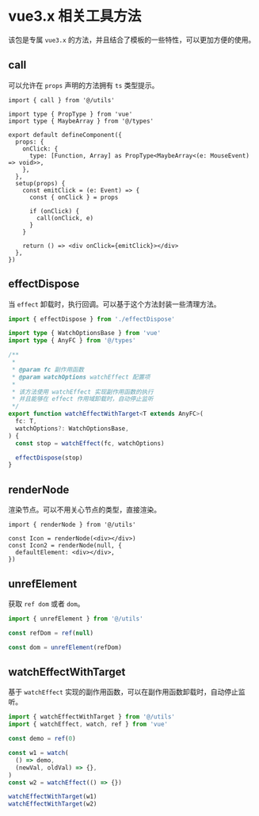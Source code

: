 # vue3.x 相关工具方法

该包是专属 `vue3.x` 的方法，并且结合了模板的一些特性，可以更加方便的使用。

## call

可以允许在 `props` 声明的方法拥有 `ts` 类型提示。

```tsx
import { call } from '@/utils'

import type { PropType } from 'vue'
import type { MaybeArray } from '@/types'

export default defineComponent({
  props: {
    onClick: {
      type: [Function, Array] as PropType<MaybeArray<(e: MouseEvent) => void>>,
    },
  },
  setup(props) {
    const emitClick = (e: Event) => {
      const { onClick } = props

      if (onClick) {
        call(onClick, e)
      }
    }

    return () => <div onClick={emitClick}></div>
  },
})
```

## effectDispose

当 `effect` 卸载时，执行回调。可以基于这个方法封装一些清理方法。

```ts
import { effectDispose } from './effectDispose'

import type { WatchOptionsBase } from 'vue'
import type { AnyFC } from '@/types'

/**
 *
 * @param fc 副作用函数
 * @param watchOptions watchEffect 配置项
 *
 * 该方法使用 watchEffect 实现副作用函数的执行
 * 并且能够在 effect 作用域卸载时，自动停止监听
 */
export function watchEffectWithTarget<T extends AnyFC>(
  fc: T,
  watchOptions?: WatchOptionsBase,
) {
  const stop = watchEffect(fc, watchOptions)

  effectDispose(stop)
}
```

## renderNode

渲染节点。可以不用关心节点的类型，直接渲染。

```tsx
import { renderNode } from '@/utils'

const Icon = renderNode(<div></div>)
const Icon2 = renderNode(null, {
  defaultElement: <div></div>,
})
```

## unrefElement

获取 `ref dom` 或者 `dom`。

```ts
import { unrefElement } from '@/utils'

const refDom = ref(null)

const dom = unrefElement(refDom)
```

## watchEffectWithTarget

基于 `watchEffect` 实现的副作用函数，可以在副作用函数卸载时，自动停止监听。

```ts
import { watchEffectWithTarget } from '@/utils'
import { watchEffect, watch, ref } from 'vue'

const demo = ref(0)

const w1 = watch(
  () => demo,
  (newVal, oldVal) => {},
)
const w2 = watchEffect(() => {})

watchEffectWithTarget(w1)
watchEffectWithTarget(w2)
```
